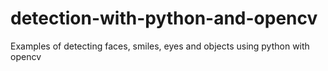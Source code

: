 # detection-with-python-and-opencv
Examples of detecting faces, smiles, eyes and objects using python with opencv
